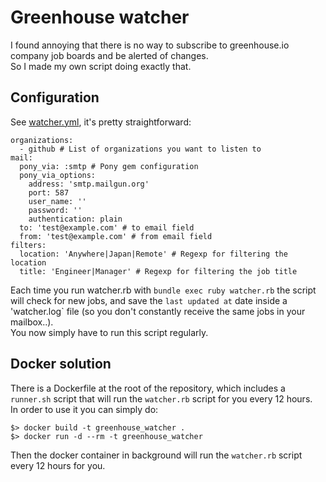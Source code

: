 # Greenhouse watcher

I found annoying that there is no way to subscribe to greenhouse.io company job boards and be alerted of changes.  
So I made my own script doing exactly that.  

## Configuration

See [watcher.yml](watcher.yml), it's pretty straightforward:

```
organizations:
  - github # List of organizations you want to listen to
mail:
  pony_via: :smtp # Pony gem configuration
  pony_via_options:
    address: 'smtp.mailgun.org'
    port: 587
    user_name: ''
    password: ''
    authentication: plain
  to: 'test@example.com' # to email field
  from: 'test@example.com' # from email field
filters:
  location: 'Anywhere|Japan|Remote' # Regexp for filtering the location
  title: 'Engineer|Manager' # Regexp for filtering the job title
```

Each time you run watcher.rb with `bundle exec ruby watcher.rb` the script will check for new jobs, and save the `last updated at` date inside a 'watcher.log` file (so you don't constantly receive the same jobs in your mailbox..).  
You now simply have to run this script regularly.

## Docker solution

There is a Dockerfile at the root of the repository, which includes a `runner.sh` script that will run the `watcher.rb` script for you every 12 hours.  
In order to use it you can simply do:  

```
$> docker build -t greenhouse_watcher .
$> docker run -d --rm -t greenhouse_watcher
```

Then the docker container in background will run the `watcher.rb` script every 12 hours for you.